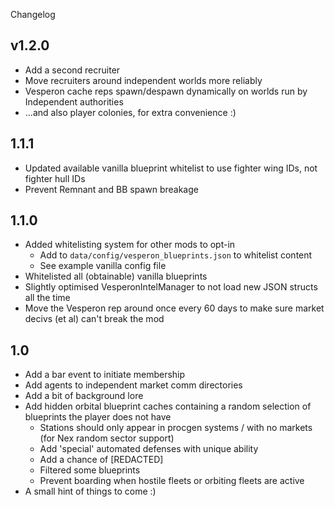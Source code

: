 Changelog

v1.2.0
---

- Add a second recruiter
- Move recruiters around independent worlds more reliably
- Vesperon cache reps spawn/despawn dynamically on worlds run by Independent authorities
- ...and also player colonies, for extra convenience :)

1.1.1
---

- Updated available vanilla blueprint whitelist to use fighter wing IDs, not fighter hull IDs
- Prevent Remnant and BB spawn breakage

1.1.0
---

- Added whitelisting system for other mods to opt-in
    - Add to `data/config/vesperon_blueprints.json` to whitelist content
    - See example vanilla config file
- Whitelisted all (obtainable) vanilla blueprints
- Slightly optimised VesperonIntelManager to not load new JSON structs all the time
- Move the Vesperon rep around once every 60 days to make sure market decivs (et al) can't break the mod

1.0
---

- Add a bar event to initiate membership 
- Add agents to independent market comm directories
- Add a bit of background lore
- Add hidden orbital blueprint caches containing a random selection of blueprints the player does not have
    - Stations should only appear in procgen systems / with no markets (for Nex random sector support)
    - Add 'special' automated defenses with unique ability
    - Add a chance of \[REDACTED\]
    - Filtered some blueprints
    - Prevent boarding when hostile fleets or orbiting fleets are active
- A small hint of things to come :)